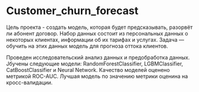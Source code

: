 # Customer_churn_forecast

Цель проекта - создать модель, которая будет предсказывать, разорвёт ли абонент договор. Набор данных состоит из персональных данных о некоторых клиентах, информации об их тарифах и услугах. Задача — обучить на этих данных модель для прогноза оттока клиентов.

Проведен исследовательский анализ данных и предобработка данных.
Jбучены следующие модели: RandomForestClassifier, LGBMClassifier, CatBoostClassifier и Neural Network. Качество моделей оценено метрикой ROC-AUC. Лучшая модель по значению метрики оценина на кросс-валидации.
